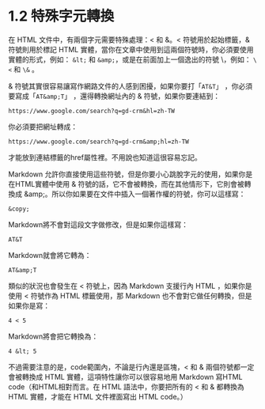 # 1.2 特殊字元轉換

在 HTML 文件中，有兩個字元需要特殊處理：\< 和 \&。\< 符號用於起始標籤，\& 符號則用於標記 HTML 實體，當你在文章中使用到這兩個符號時，你必須要使用實體的形式，例如： `&lt;` 和 `&amp;`，或是在前面加上一個逸出的符號 \\，例如： `\<` 和 `\&` 。


& 符號其實很容易讓寫作網路文件的人感到困擾，如果你要打「`AT&T`」 ，你必須要寫成「`AT&amp;T`」 ，還得轉換網址內的 \& 符號，如果你要連結到：

```
https://www.google.com/search?q=gd-crm&hl=zh-TW
```

你必須要把網址轉成：

```
https://www.google.com/search?q=gd-crm&amp;hl=zh-TW
```

才能放到連結標籤的href屬性裡。不用說也知道這很容易忘記。

Markdown 允許你直接使用這些符號，但是你要小心跳脫字元的使用，如果你是在HTML實體中使用 \& 符號的話，它不會被轉換，而在其他情形下，它則會被轉換成 \&amp;。所以你如果要在文件中插入一個著作權的符號，你可以這樣寫：

```
&copy;
```

Markdown將不會對這段文字做修改，但是如果你這樣寫：

```
AT&T
```

Markdown就會將它轉為：

```
AT&amp;T
```

類似的狀況也會發生在 \< 符號上，因為 Markdown 支援行內 HTML ，如果你是使用 \< 符號作為 HTML 標籤使用，那 Markdown 也不會對它做任何轉換，但是如果你是寫：

```
4 < 5
```

Markdown將會把它轉換為：

```
4 &lt; 5
```

不過需要注意的是，code範圍內，不論是行內還是區塊，\< 和 \& 兩個符號都一定會被轉換成 HTML 實體，這項特性讓你可以很容易地用 Markdown 寫HTML code（和HTML相對而言。在 HTML 語法中，你要把所有的 \< 和 \& 都轉換為 HTML 實體，才能在 HTML 文件裡面寫出 HTML code。）
